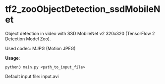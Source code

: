 # tf2_zooObjectDetection_ssdMobileNet
Object detection in video with SSD MobileNet v2 320x320 (TensorFlow 2 Detection Model Zoo).

Used codec: MJPG (Motion JPEG)

**Usage**: 
```
python3 main.py <path_to_input_file>
```

Default input file: input.avi
